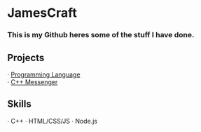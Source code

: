 <h1>JamesCraft</h1>
<h3>This is my Github heres some of the stuff I have done.</h3>
<h2>Projects</h2>
· <a href="https://github.com/jamescraft10/Jam">Programming Language</a>
<br>
· <a href="https://github.com/jamescraft10/CPP-Messenger">C++ Messenger</a>

<h2>Skills</h2>
· C++
· HTML/CSS/JS
· Node.js

